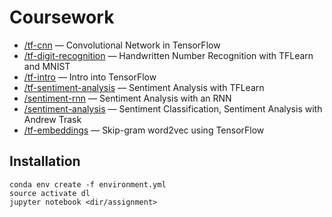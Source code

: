 # Coursework

* [/tf-cnn](coursework/tf-cnn) — Convolutional Network in TensorFlow
* [/tf-digit-recognition](coursework/tf-digit-recognition) — Handwritten Number Recognition with TFLearn and MNIST
* [/tf-intro](coursework/tf-intro) — Intro into TensorFlow
* [/tf-sentiment-analysis](coursework/sentiment-analysis) — Sentiment Analysis with TFLearn
* [/sentiment-rnn](coursework/sentiment-rnn) — Sentiment Analysis with an RNN
* [/sentiment-analysis](coursework/sentiment-analysis) — Sentiment Classification, Sentiment Analysis with Andrew Trask
* [/tf-embeddings](coursework/tf-embeddings) — Skip-gram word2vec using TensorFlow

## Installation
```
conda env create -f environment.yml
source activate dl
jupyter notebook <dir/assignment>
```
